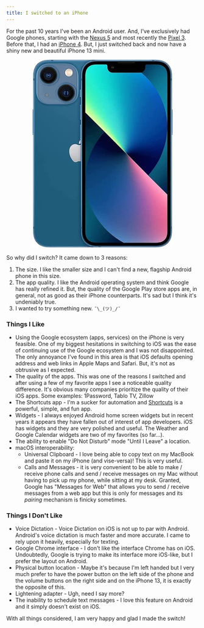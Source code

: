 ```yaml
---
title: I switched to an iPhone
---
```


For the past 10 years I've been an Android user.  And, I've exclusively had Google phones, starting with the [Nexus 5](https://en.wikipedia.org/wiki/Nexus_5) and most recently the [Pixel 3](https://en.wikipedia.org/wiki/Pixel_3).  Before that, I had an [iPhone 4](https://en.wikipedia.org/wiki/IPhone_4).  But, I just switched back and now have a shiny new and beautiful iPhone 13 mini.

<div style="text-align: center;">
  <img src="iphone_13_mini.jpg" alt="iPhone 13 mini"/>
</div>

So why did I switch?  It came down to 3 reasons:
1. The size.  I like the smaller size and I can't find a new, flagship Android phone in this size.
2. The app quality.  I like the Android operating system and think Google has really refined it.  But, the quality of the Google Play store apps are, in general, not as good as their iPhone counterparts.  It's sad but I think it's undeniably true.
3. I wanted to try something new.  `¯\_(ツ)_/¯`

### Things I Like
- Using the Google ecosystem (apps, services) on the iPhone is very feasible.  One of my biggest hesitations in switching to iOS was the ease of continuing use of the Google ecosystem and I was not disappointed.  The only annoyance I've found in this area is that iOS defaults opening address and web links in Apple Maps and Safari.  But, it's not as obtrusive as I expected.
- The quality of the apps.  This was one of the reasons I switched and after using a few of my favorite apps I see a noticeable quality difference.  It's obvious many companies prioritize the quality of their iOS apps.  Some examples: 1Password, Tablo TV, Zillow
- The Shortcuts app - I'm a sucker for automation and [Shortcuts](https://apps.apple.com/us/app/shortcuts/id915249334) is a powerful, simple, and fun app.
- Widgets - I always enjoyed Android home screen widgets but in recent years it appears they have fallen out of interest of app developers.  iOS has widgets and they are very polished and useful.  The Weather and Google Calendar widgets are two of my favorites (so far...).
- The ability to enable "Do Not Disturb" mode "Until I Leave" a location.
- macOS interoperability:
  - Universal Clipboard - I love being able to copy text on my MacBook and paste it on my iPhone (and vise-versa)! This is very useful.
  - Calls and Messages - it is very convenient to be able to make / receive phone calls and send / receive messages on my Mac without having to pick up my phone, while sitting at my desk.  Granted, Google has "Messages for Web" that allows you to send / receive messages from a web app but this is only for messages and its _pairing_ mechanism is finicky sometimes.

### Things I Don't Like
- Voice Dictation - Voice Dictation on iOS is not up to par with Android.  Android's voice dictation is much faster and more accurate.  I came to rely upon it heavily, especially for texting.
- Google Chrome interface - I don't like the interface Chrome has on iOS.  Undoubtedly, Google is trying to make its interface more iOS-like, but I prefer the layout on Android.
- Physical button location - Maybe it's because I'm left handed but I very much prefer to have the power button on the left side of the phone and the volume buttons on the right side and on the iPhone 13, it is exactly the opposite of this.
- Lightening adapter - Ugh, need I say more?
- The inability to schedule text messages - I love this feature on Android and it simply doesn't exist on iOS.

With all things considered, I am very happy and glad I made the switch!
